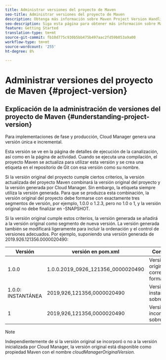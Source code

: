 ```yaml
---
title: Administrar versiones del proyecto de Maven
seo-title: Administrar versiones del proyecto de Maven
description: Obtenga más información sobre Maven Project Version Handling.
seo-description: Siga esta página para obtener más información sobre Maven Project Version Handling.
feature: Getting Started
translation-type: tm+mt
source-git-commit: fb10d775c930b5bb475b497aac2fd59b053a9a00
workflow-type: tm+mt
source-wordcount: '255'
ht-degree: 8%

---
```



# Administrar versiones del proyecto de Maven {#project-version}

## Explicación de la administración de versiones del proyecto de Maven {#understanding-project-version}

Para implementaciones de fase y producción, Cloud Manager genera una versión única e incremental.

Esta versión se ve en la página de detalles de ejecución de la canalización, así como en la página de actividad. Cuando se ejecuta una compilación, el proyecto Maven se actualiza para utilizar esta versión y se crea una etiqueta en el repositorio de Git con esa versión como su nombre.

Si la versión original del proyecto cumple ciertos criterios, la versión actualizada del proyecto Maven combinará la versión original del proyecto y la versión generada por Cloud Manager. Sin embargo, la etiqueta siempre utiliza la versión generada. Para que se produzca esta combinación, la versión original del proyecto debe formarse con exactamente tres segmentos de versión, por ejemplo, 1.0.0 o 1.2.3, pero no 1.0 o 1, y la versión original no debe finalizar en -SNAPSHOT.

Si la versión original cumple estos criterios, la versión generada se añadirá a la versión original como segmento de nueva versión. La versión generada también se modificará ligeramente para incluir la ordenación y el control de versiones adecuados. Por ejemplo, suponiendo una versión generada de 2019.926.121356.0000020490:

| **Versión** | **versión en pom.xml** | **Comentario** |
|---|---|---|
| 1.0.0 | 1.0.0.2019_0926_121356_0000020490 | Versión original correctamente formada |
| 1.0.0: INSTANTÁNEA | 2019,926,121356,0000020490 | Versión de instantánea, sobrescrita |
| 1 | 2019,926,121356,0000020490 | Versión incompleta, sobrescrita |

>[!NOTE]
>
>Independientemente de si la versión original se incorporó o no a la versión inicializada por Cloud Manager, la versión original está disponible como propiedad Maven con el nombre *cloudManagerOriginalVersion.*

